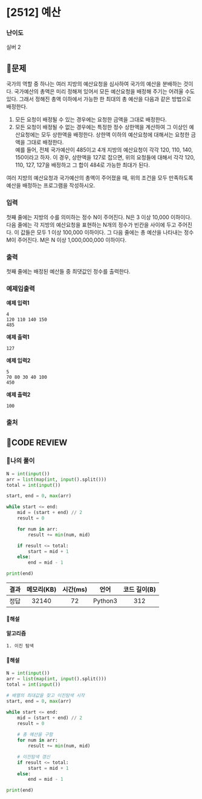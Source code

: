 # [2512] 예산

### **난이도**
실버 2
## **📝문제**
국가의 역할 중 하나는 여러 지방의 예산요청을 심사하여 국가의 예산을 분배하는 것이다. 국가예산의 총액은 미리 정해져 있어서 모든 예산요청을 배정해 주기는 어려울 수도 있다. 그래서 정해진 총액 이하에서 가능한 한 최대의 총 예산을 다음과 같은 방법으로 배정한다.

1. 모든 요청이 배정될 수 있는 경우에는 요청한 금액을 그대로 배정한다.
2. 모든 요청이 배정될 수 없는 경우에는 특정한 정수 상한액을 계산하여 그 이상인 예산요청에는 모두 상한액을 배정한다. 상한액 이하의 예산요청에 대해서는 요청한 금액을 그대로 배정한다.   
예를 들어, 전체 국가예산이 485이고 4개 지방의 예산요청이 각각 120, 110, 140, 150이라고 하자. 이 경우, 상한액을 127로 잡으면, 위의 요청들에 대해서 각각 120, 110, 127, 127을 배정하고 그 합이 484로 가능한 최대가 된다. 

여러 지방의 예산요청과 국가예산의 총액이 주어졌을 때, 위의 조건을 모두 만족하도록 예산을 배정하는 프로그램을 작성하시오.
### **입력**
첫째 줄에는 지방의 수를 의미하는 정수 N이 주어진다. N은 3 이상 10,000 이하이다. 다음 줄에는 각 지방의 예산요청을 표현하는 N개의 정수가 빈칸을 사이에 두고 주어진다. 이 값들은 모두 1 이상 100,000 이하이다. 그 다음 줄에는 총 예산을 나타내는 정수 M이 주어진다. M은 N 이상 1,000,000,000 이하이다. 
### **출력**
첫째 줄에는 배정된 예산들 중 최댓값인 정수를 출력한다. 
### **예제입출력**

**예제 입력1**

```
4
120 110 140 150
485
```

**예제 출력1**

```
127
```

**예제 입력2**

```
5
70 80 30 40 100
450
```

**예제 출력2**

```
100
```

### **출처**

## **🧐CODE REVIEW**

### **🧾나의 풀이**

```python
N = int(input())
arr = list(map(int, input().split()))
total = int(input())

start, end = 0, max(arr)

while start <= end:
    mid = (start + end) // 2
    result = 0

    for num in arr:
        result += min(num, mid)

    if result <= total:
        start = mid + 1
    else:
        end = mid - 1

print(end)
```

결과	| 메모리(KB) |	시간(ms) |	언어 |	코드 길이(B)
:----:|:-----:|:-----:|:-----:|:--------:
정답|32140|72|Python3|312
#### **📝해설**

**알고리즘**
```
1. 이진 탐색
```

#### **📝해설**

```python
N = int(input())
arr = list(map(int, input().split()))
total = int(input())

# 배열의 최대값을 찾고 이진탐색 시작
start, end = 0, max(arr)

while start <= end:
    mid = (start + end) // 2
    result = 0
    
    # 총 예산을 구함
    for num in arr:
        result += min(num, mid)

    # 이진탐색 갱신
    if result <= total:
        start = mid + 1
    else:
        end = mid - 1

print(end)
```